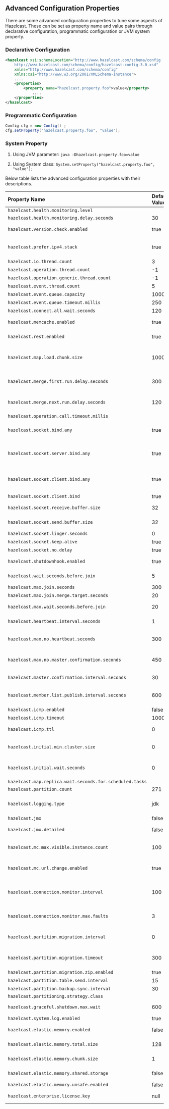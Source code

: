 ## Advanced Configuration Properties

There are some advanced configuration properties to tune some aspects of Hazelcast. These can be set as property name and value pairs through declarative configuration, programmatic configuration or JVM system property.

### Declarative Configuration

```xml
<hazelcast xsi:schemaLocation="http://www.hazelcast.com/schema/config
    http://www.hazelcast.com/schema/config/hazelcast-config-3.0.xsd"
    xmlns="http://www.hazelcast.com/schema/config"
    xmlns:xsi="http://www.w3.org/2001/XMLSchema-instance">
    ....
    <properties>
        <property name="hazelcast.property.foo">value</property>
            ....
    </properties>
</hazelcast>
```
### Programmatic Configuration

```java
Config cfg = new Config() ;
cfg.setProperty("hazelcast.property.foo", "value");
```

### System Property

1. Using JVM parameter: `java -Dhazelcast.property.foo=value`

2. Using System class: `System.setProperty("hazelcast.property.foo", "value");`

Below table lists the advanced configuration properties with their descriptions.



Property Name | Default Value | Type | Description
:--------------|:---------------|:------|:------------
`hazelcast.health.monitoring.level`|||
`hazelcast.health.monitoring.delay.seconds`|30|int|
`hazelcast.version.check.enabled` | true | bool  |   Enable Hazelcast new version check on startup.
`hazelcast.prefer.ipv4.stack` | true | bool  |   Prefer Ipv4 network interface when picking a local address.
`hazelcast.io.thread.count`|3|int|
`hazelcast.operation.thread.count`|-1|int|
`hazelcast.operation.generic.thread.count`|-1|int|
`hazelcast.event.thread.count`|5|int|
`hazelcast.event.queue.capacity`|1000000|int|
`hazelcast.event.queue.timeout.millis`|250|int|
`hazelcast.connect.all.wait.seconds`|120|int|
`hazelcast.memcache.enabled`| true | bool |   Enable [Memcache](#memcache-client) client request listener service.
`hazelcast.rest.enabled` | true | bool |   Enable [REST](#rest-client) client request listener service.
`hazelcast.map.load.chunk.size` | 1000 | int |   Chunk size for [MapLoader](#persistence) 's map initialization process (MapLoder.loadAllKeys()).
`hazelcast.merge.first.run.delay.seconds` | 300 | int |   Inital run delay of [split brain/merge process](#network-partitioning-split-brain-syndrome) in seconds.
`hazelcast.merge.next.run.delay.seconds` | 120 | int |   Run interval of [split brain/merge process](#network-partitioning-split-brain-syndrome) in seconds.
`hazelcast.operation.call.timeout.millis`|||
`hazelcast.socket.bind.any` | true | bool |   Bind both server-socket and client-sockets to any local interface.
`hazelcast.socket.server.bind.any` | true | bool |   Bind server-socket to any local interface. If not set, `hazelcast.socket.bind.any` will be used as default.
`hazelcast.socket.client.bind.any` | true | bool |   Bind client-sockets to any local interface. If not set, `hazelcast.socket.bind.any` will be used as default.
`hazelcast.socket.client.bind`|true|bool|
`hazelcast.socket.receive.buffer.size` | 32 | int |   Socket receive buffer size in KB.
`hazelcast.socket.send.buffer.size` | 32 | int  |   Socket send buffer size in KB.
`hazelcast.socket.linger.seconds`|0|int|
`hazelcast.socket.keep.alive` | true | bool  |   Socket set keep alive.
`hazelcast.socket.no.delay` | true | bool  |   Socket set TCP no delay.
`hazelcast.shutdownhook.enabled` | true | bool  |   Enable Hazelcast shutdownhook thread.
`hazelcast.wait.seconds.before.join` | 5 | int  |   Wait time before join operation.
`hazelcast.max.join.seconds`|300|int|
`hazelcast.max.join.merge.target.seconds`|20|int|
`hazelcast.max.wait.seconds.before.join` | 20 | int  |   Maximum wait time before join operation.
`hazelcast.heartbeat.interval.seconds` | 1 | int  |   Heartbeat send interval in seconds.
`hazelcast.max.no.heartbeat.seconds` | 300 | int  |   Max timeout of heartbeat in seconds for a node to assume it is dead.
`hazelcast.max.no.master.confirmation.seconds` | 450 | int  |   Max timeout of master confirmation from other nodes.
`hazelcast.master.confirmation.interval.seconds` | 30 | int  |   Interval at which nodes send master confirmation.
`hazelcast.member.list.publish.interval.seconds` | 600 | int  |   Interval at which master node publishes a member list.
`hazelcast.icmp.enabled` | false | bool  |   Enable ICMP ping.
`hazelcast.icmp.timeout` | 1000 | int |   ICMP timeout in ms.
`hazelcast.icmp.ttl` | 0 | int |   ICMP TTL (maximum numbers of hops to try).
`hazelcast.initial.min.cluster.size` | 0 | int  |   Initial expected cluster size to wait before node to start completely.
`hazelcast.initial.wait.seconds` | 0 | int  |   Inital time in seconds to wait before node to start completely.
`hazelcast.map.replica.wait.seconds.for.scheduled.tasks`|||
`hazelcast.partition.count` | 271 | int  |   Total partition count.
`hazelcast.logging.type` | jdk | enum |   Name of [logging](#logging-configuration) framework type to send logging events.
`hazelcast.jmx` | false | bool  |   Enable [JMX](#monitoring-with-jmx) agent.
`hazelcast.jmx.detailed` | false | bool  |   Enable detailed views on [JMX](#monitoring-with-jmx).
`hazelcast.mc.max.visible.instance.count` | 100 | int  |   Management Center maximum visible instance count.
`hazelcast.mc.url.change.enabled` | true | bool  |   Management Center changing server url is enabled.
`hazelcast.connection.monitor.interval` | 100 | int  |   Minimum interval to consider a connection error as critical in milliseconds.
`hazelcast.connection.monitor.max.faults` | 3 | int  |   Maximum IO error count before disconnecting from a node.
`hazelcast.partition.migration.interval` | 0 | int |   Interval to run partition migration tasks in seconds.
`hazelcast.partition.migration.timeout` | 300 | int  |   Timeout for partition migration tasks in seconds.
`hazelcast.partition.migration.zip.enabled`|true|bool|
`hazelcast.partition.table.send.interval`|15|int|
`hazelcast.partition.backup.sync.interval`|30|int|
`hazelcast.partitioning.strategy.class`|||
`hazelcast.graceful.shutdown.max.wait` | 600 | int  |   Maximum wait seconds during graceful shutdown.
`hazelcast.system.log.enabled` | true | bool  |   Enable system logs.
`hazelcast.elastic.memory.enabled` | false | bool  |   Enable [Hazelcast Elastic Memory](#elastic-memory-enterprise-only) off-heap storage.
`hazelcast.elastic.memory.total.size` | 128 | int  |   [Hazelcast Elastic Memory](#elastic-memory-enterprise-only) storage total size in MB.
`hazelcast.elastic.memory.chunk.size` | 1 | int  |   [Hazelcast Elastic Memory](#elastic-memory-enterprise-only) storage chunk size in KB.
`hazelcast.elastic.memory.shared.storage` | false | bool  |   Enable [Hazelcast Elastic Memory](#elastic-memory-enterprise-only) shared storage.
`hazelcast.elastic.memory.unsafe.enabled`|false|bool|
`hazelcast.enterprise.license.key` | null | string  |   [Hazelcast Enterprise](http://www.hazelcast.com/products.jsp) license key.










